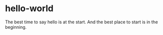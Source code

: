 # hello-world

The best time to say hello is at the start.
And the best place to start is in the beginning.
